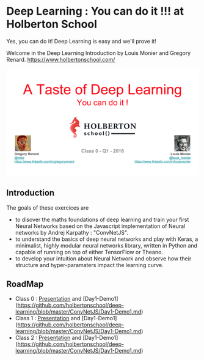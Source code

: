 # Deep Learning : You can do it !!! at Holberton School

Yes, you can do it!
Deep Learning is easy and we'll prove it!

Welcome in the Deep Learning Introduction by Louis Monier and Gregory Renard.
https://www.holbertonschool.com/

![Alt text](screen1.png "Deep Learning Class 0 : You Can Do It !!!")

## Introduction

The goals of these exercices are
- to disover the maths foundations of deep learning and train your first Neural Networks based on the Javascript
implementation of Neural networks by Andrej Karpathy : "ConvNetJS".
- to understand the basics of deep neural networks and play with Keras, a minimalist, highly modular neural networks
library, written in Python and capable of running on top of either TensorFlow or Theano.
- to develop your intuition about Neural Network and observe how their structure and hyper-paramaters impact the learning curve.

## RoadMap

- Class 0 : [Presentation](https://drive.google.com/file/d/0B9s2hxjW5kHtZjRFcWduS01IRUU/view) and [Day1-Demo1]
(https://github.com/holbertonschool/deep-learning/blob/master/ConvNetJS/Day1-Demo1.md)
- Class 1 : [Presentation](https://drive.google.com/file/d/0B9s2hxjW5kHtZjRFcWduS01IRUU/view) and [Day1-Demo1]
(https://github.com/holbertonschool/deep-learning/blob/master/ConvNetJS/Day1-Demo1.md)
- Class 2 : [Presentation](https://drive.google.com/file/d/0B9s2hxjW5kHtZjRFcWduS01IRUU/view) and [Day1-Demo1]
(https://github.com/holbertonschool/deep-learning/blob/master/ConvNetJS/Day1-Demo1.md)